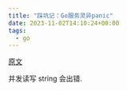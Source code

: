 ```yaml
---
title: "踩坑记：Go服务灵异panic"
date: 2023-11-02T14:10:24+08:00
tags:
  - go
---
```


[原文](https://mp.weixin.qq.com/s/wmdmYDenmOY2un6ymlO6SA)

并发读写 string 会出错.
